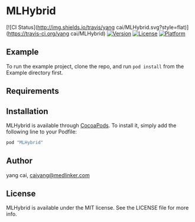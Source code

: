 # MLHybrid

[![CI Status](http://img.shields.io/travis/yang cai/MLHybrid.svg?style=flat)](https://travis-ci.org/yang cai/MLHybrid)
[![Version](https://img.shields.io/cocoapods/v/MLHybrid.svg?style=flat)](http://cocoapods.org/pods/MLHybrid)
[![License](https://img.shields.io/cocoapods/l/MLHybrid.svg?style=flat)](http://cocoapods.org/pods/MLHybrid)
[![Platform](https://img.shields.io/cocoapods/p/MLHybrid.svg?style=flat)](http://cocoapods.org/pods/MLHybrid)

## Example

To run the example project, clone the repo, and run `pod install` from the Example directory first.

## Requirements

## Installation

MLHybrid is available through [CocoaPods](http://cocoapods.org). To install
it, simply add the following line to your Podfile:

```ruby
pod "MLHybrid"
```

## Author

yang cai, caiyang@medlinker.com

## License

MLHybrid is available under the MIT license. See the LICENSE file for more info.

